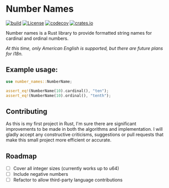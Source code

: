# Number Names

[![build](https://github.com/calteran/number_names_rs/actions/workflows/build.yml/badge.svg?branch=main)](https://github.com/calteran/number_names_rs/actions/workflows/build.yml)
[![License](https://img.shields.io/badge/License-Apache%202.0-blue.svg)](https://opensource.org/licenses/Apache-2.0)
[![codecov](https://codecov.io/gh/calteran/number_names_rs/branch/main/graph/badge.svg?token=WVBHQ5O0MX)](https://codecov.io/gh/calteran/number_names_rs)
[![crates.io](https://img.shields.io/crates/v/number-names)](https://img.shields.io/crates/v/number-names)

Number names is a Rust library to provide formatted string names for cardinal and ordinal numbers.

*At this time, only American English is supported, but there are future plans for i18n.*

## Example usage:

 ```rust
use number_names::NumberName;

assert_eq!(NumberName(10).cardinal(), "ten");
assert_eq!(NumberName(10).ordinal(), "tenth");
 ```

## Contributing

As this is my first project in Rust, I'm sure there are significant improvements to be made in both the algorithms
and implementation.  I will gladly accept any constructive criticisms, suggestions or pull requests that make
this small project more efficient or accurate.

## Roadmap

- [ ] Cover all integer sizes (currently works up to u64)
- [ ] Include negative numbers
- [ ] Refactor to allow third-party language contributions
